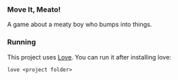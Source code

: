 ### Move It, Meato!

A game about a meaty boy who bumps into things.

### Running 

This project uses [Love](https://love2d.org). You can run it after installing love:

```
love <project folder>
```
